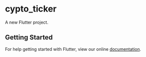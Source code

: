 # cypto_ticker

A new Flutter project.

## Getting Started

For help getting started with Flutter, view our online
[documentation](https://flutter.io/).
